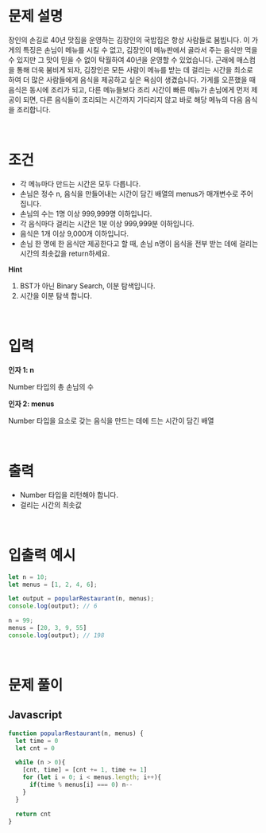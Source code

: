 # 문제 설명

장인의 손길로 40년 맛집을 운영하는 김장인의 국밥집은 항상 사람들로 붐빕니다.
이 가게의 특징은 손님이 메뉴를 시킬 수 없고, 김장인이 메뉴판에서 골라서 주는 음식만 먹을 수 있지만 그 맛이 믿을 수 없이 탁월하여 40년을 운영할 수 있었습니다. 근래에 매스컴을 통해 더욱 붐비게 되자, 김장인은 모든 사람이 메뉴를 받는 데 걸리는 시간을 최소로 하여 더 많은 사람들에게 음식을 제공하고 싶은 욕심이 생겼습니다.
가게를 오픈했을 때 음식은 동시에 조리가 되고, 다른 메뉴들보다 조리 시간이 빠른 메뉴가 손님에게 먼저 제공이 되면, 다른 음식들이 조리되는 시간까지 기다리지 않고 바로 해당 메뉴의 다음 음식을 조리합니다.

<br />
 
# 조건
- 각 메뉴마다 만드는 시간은 모두 다릅니다.
- 손님은 정수 n, 음식을 만들어내는 시간이 담긴 배열의 menus가 매개변수로 주어집니다.
- 손님의 수는 1명 이상 999,999명 이하입니다.
- 각 음식마다 걸리는 시간은 1분 이상 999,999분 이하입니다.
- 음식은 1개 이상 9,000개 이하입니다.
- 손님 한 명에 한 음식만 제공한다고 할 때, 손님 n명이 음식을 전부 받는 데에 걸리는 시간의 최솟값을 return하세요.

**Hint**

1. BST가 아닌 Binary Search, 이분 탐색입니다.
2. 시간을 이분 탐색 합니다.

<br />
 
# 입력
**인자 1: n**

Number 타입의 총 손님의 수

**인자 2: menus**

Number 타입을 요소로 갖는 음식을 만드는 데에 드는 시간이 담긴 배열

<br />
 
# 출력
- Number 타입을 리턴해야 합니다.
- 걸리는 시간의 최솟값

<br />
 
# 입출력 예시
```js
let n = 10;
let menus = [1, 2, 4, 6];

let output = popularRestaurant(n, menus);
console.log(output); // 6

n = 99;
menus = [20, 3, 9, 55]
console.log(output); // 198

````

<br />

# 문제 풀이

## Javascript
```js
function popularRestaurant(n, menus) {
  let time = 0
  let cnt = 0

  while (n > 0){
    [cnt, time] = [cnt += 1, time += 1]
    for (let i = 0; i < menus.length; i++){
      if(time % menus[i] === 0) n--
    }
  }

  return cnt
}
````
